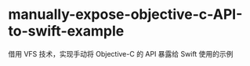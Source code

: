 # manually-expose-objective-c-API-to-swift-example
借用 VFS 技术，实现手动将 Objective-C 的 API 暴露给 Swift 使用的示例

